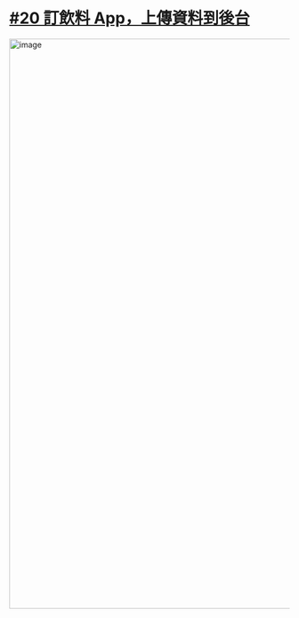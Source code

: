 
# [#20 訂飲料 App，上傳資料到後台](https://medium.com/彼得潘的試煉-勇者的-100-道-swift-ios-app-謎題/你出力寫-app-我出錢請飲料-6a9ac14a2a22)

<img width="1536" height="1024" alt="image" src="https://github.com/user-attachments/assets/3ab16393-f498-4498-bc13-786836d909f0" />
